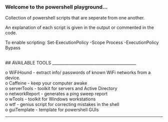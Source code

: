 ### Welcome to the powershell playground...

Collection of powershell scripts that are seperate from one another.
<br/>

An explanation of each script is given in the output or commented in the code.


To enable scripting:
Set-ExecutionPolicy -Scope Process -ExecutionPolicy Bypass

<br/>
## AVAILABLE TOOLS
__________________________________________

                                        
o    WiFiHound -  extract info/ passwords of known WiFi networks from a device.                         
o    Caffeine -  keep your computer awake                        
o    serverTools -  toolkit for servers and Active Directory                              
o    networkReport -  generates a ping sweep report                                                   
o    wTools -  toolkit for Windows workstations                                                          
o    wtf -  genius script for correcting mistakes in the shell  
o    guiTemplate -  template for powershell GUIs
                                    
_________________________________________


